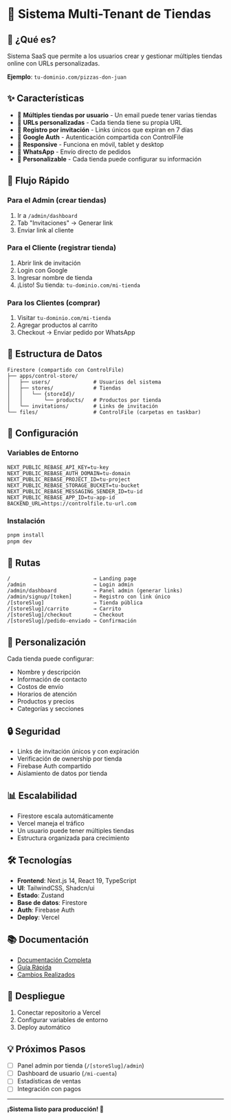 # 🏪 Sistema Multi-Tenant de Tiendas

## 🎯 ¿Qué es?

Sistema SaaS que permite a los usuarios crear y gestionar múltiples tiendas online con URLs personalizadas.

**Ejemplo**: `tu-dominio.com/pizzas-don-juan`

## ✨ Características

- 🏪 **Múltiples tiendas por usuario** - Un email puede tener varias tiendas
- 🔗 **URLs personalizadas** - Cada tienda tiene su propia URL
- 📧 **Registro por invitación** - Links únicos que expiran en 7 días
- 🔐 **Google Auth** - Autenticación compartida con ControlFile
- 📱 **Responsive** - Funciona en móvil, tablet y desktop
- 💬 **WhatsApp** - Envío directo de pedidos
- 🎨 **Personalizable** - Cada tienda puede configurar su información

## 🚀 Flujo Rápido

### Para el Admin (crear tiendas)
1. Ir a `/admin/dashboard`
2. Tab "Invitaciones" → Generar link
3. Enviar link al cliente

### Para el Cliente (registrar tienda)
1. Abrir link de invitación
2. Login con Google
3. Ingresar nombre de tienda
4. ¡Listo! Su tienda: `tu-dominio.com/mi-tienda`

### Para los Clientes (comprar)
1. Visitar `tu-dominio.com/mi-tienda`
2. Agregar productos al carrito
3. Checkout → Enviar pedido por WhatsApp

## 📂 Estructura de Datos

```
Firestore (compartido con ControlFile)
├── apps/control-store/
│   ├── users/              # Usuarios del sistema
│   ├── stores/             # Tiendas
│   │   └── {storeId}/
│   │       └── products/   # Productos por tienda
│   └── invitations/        # Links de invitación
└── files/                  # ControlFile (carpetas en taskbar)
```

## 🔧 Configuración

### Variables de Entorno
```env
NEXT_PUBLIC_REBASE_API_KEY=tu-key
NEXT_PUBLIC_REBASE_AUTH_DOMAIN=tu-domain
NEXT_PUBLIC_REBASE_PROJECT_ID=tu-project
NEXT_PUBLIC_REBASE_STORAGE_BUCKET=tu-bucket
NEXT_PUBLIC_REBASE_MESSAGING_SENDER_ID=tu-id
NEXT_PUBLIC_REBASE_APP_ID=tu-app-id
BACKEND_URL=https://controlfile.tu-url.com
```

### Instalación
```bash
pnpm install
pnpm dev
```

## 📱 Rutas

```
/                           → Landing page
/admin                      → Login admin
/admin/dashboard            → Panel admin (generar links)
/admin/signup/[token]       → Registro con link único
/[storeSlug]                → Tienda pública
/[storeSlug]/carrito        → Carrito
/[storeSlug]/checkout       → Checkout
/[storeSlug]/pedido-enviado → Confirmación
```

## 🎨 Personalización

Cada tienda puede configurar:
- Nombre y descripción
- Información de contacto
- Costos de envío
- Horarios de atención
- Productos y precios
- Categorías y secciones

## 🔒 Seguridad

- Links de invitación únicos y con expiración
- Verificación de ownership por tienda
- Firebase Auth compartido
- Aislamiento de datos por tienda

## 📊 Escalabilidad

- Firestore escala automáticamente
- Vercel maneja el tráfico
- Un usuario puede tener múltiples tiendas
- Estructura organizada para crecimiento

## 🛠️ Tecnologías

- **Frontend**: Next.js 14, React 19, TypeScript
- **UI**: TailwindCSS, Shadcn/ui
- **Estado**: Zustand
- **Base de datos**: Firestore
- **Auth**: Firebase Auth
- **Deploy**: Vercel

## 📚 Documentación

- [Documentación Completa](./DOCUMENTACION_COMPLETA.md)
- [Guía Rápida](./MULTI_TENANT_README.md)
- [Cambios Realizados](./FLUJO_CORREGIDO.md)

## 🚀 Despliegue

1. Conectar repositorio a Vercel
2. Configurar variables de entorno
3. Deploy automático

## 💡 Próximos Pasos

- [ ] Panel admin por tienda (`/[storeSlug]/admin`)
- [ ] Dashboard de usuario (`/mi-cuenta`)
- [ ] Estadísticas de ventas
- [ ] Integración con pagos

---

**¡Sistema listo para producción! 🎉**
